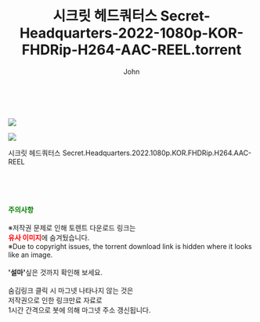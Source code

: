 ﻿---
layout: post
title:  "    시크릿 헤드쿼터스 Secret-Headquarters-2022-1080p-KOR-FHDRip-H264-AAC-REEL.torrent"
author: John
categories: [ 영화 ]
tags: [  ]
image: https://torrentrj56.com/uploadfile/full/26c0f2d6e2f280d37118b82b4bf2900f848db4c7.jpg"/></p><p><img src="https://torrentrj56.com/uploadfile/full/4ccc584bfafb49e5f6d175e653c9bd3ea4989831.jpg 
description: "    시크릿 헤드쿼터스 Secret-Headquarters-2022-1080p-KOR-FHDRip-H264-AAC-REEL torrent 정보 공유"
toc: true
toc_sticky: true
---

<br>
<p><img src="https://torrentrj56.com/uploadfile/full/26c0f2d6e2f280d37118b82b4bf2900f848db4c7.jpg"/></p><p><img src="https://torrentrj56.com/uploadfile/full/4ccc584bfafb49e5f6d175e653c9bd3ea4989831.jpg"/></p>
 시크릿 헤드쿼터스 Secret.Headquarters.2022.1080p.KOR.FHDRip.H264.AAC-REEL  
    
<br><br><br>
<p data-ke-size="size16"><b><span style="color: green;">주의사항</span></b><br /><br />※저작권 문제로 인해 토렌트 다운로드 링크는<br /><b><span style="color: red;">유사 이미지</span></b>에 숨겨뒀습니다.<br />※Due to copyright issues, the torrent download link is hidden where it looks like an image.<br /><br /><b>'설마'</b>싶은 것까지 확인해 보세요.<br /><br />숨김링크 클릭 시 마그넷 나타나지 않는 것은<br />저작권으로 인한 링크만료 자료로<br />1시간 간격으로 봇에 의해 마그넷 주소 갱신됩니다.</p>
